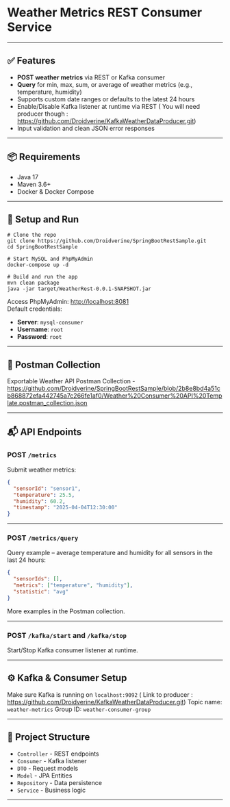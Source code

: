 
# Weather Metrics REST Consumer Service

---

## ✅ Features

-  **POST weather metrics** via REST or Kafka consumer
-  **Query** for min, max, sum, or average of weather metrics (e.g., temperature, humidity)
-  Supports custom date ranges or defaults to the latest 24 hours
-  Enable/Disable Kafka listener at runtime via REST ( You will need producer though : https://github.com/Droidverine/KafkaWeatherDataProducer.git)
-  Input validation and clean JSON error responses

---

## 📦 Requirements

- Java 17
- Maven 3.6+
- Docker & Docker Compose

---

## 🚀 Setup and Run

```
# Clone the repo
git clone https://github.com/Droidverine/SpringBootRestSample.git
cd SpringBootRestSample

# Start MySQL and PhpMyAdmin
docker-compose up -d

# Build and run the app
mvn clean package
java -jar target/WeatherRest-0.0.1-SNAPSHOT.jar
```

Access PhpMyAdmin: [http://localhost:8081](http://localhost:8081)  
Default credentials:  
- **Server**: `mysql-consumer`  
- **Username**: `root`  
- **Password**: `root`

---

## 📮 Postman Collection

Exportable Weather API Postman Collection - https://github.com/Droidverine/SpringBootRestSample/blob/2b8e8bd4a51cb868872efa442745a7c266fe1af0/Weather%20Consumer%20API%20Template.postman_collection.json

---

## 📬 API Endpoints

### POST `/metrics`

Submit weather metrics:

```json
{
  "sensorId": "sensor1",
  "temperature": 25.5,
  "humidity": 60.2,
  "timestamp": "2025-04-04T12:30:00"
}
```

---

### POST `/metrics/query`

Query example – average temperature and humidity for all sensors in the last 24 hours:

```json
{
  "sensorIds": [],
  "metrics": ["temperature", "humidity"],
  "statistic": "avg"
}
```

More examples in the Postman collection.

---

### POST `/kafka/start` and `/kafka/stop`

Start/Stop Kafka consumer listener at runtime.

---

## ⚙️ Kafka & Consumer Setup

Make sure Kafka is running on `localhost:9092` ( Link to producer : https://github.com/Droidverine/KafkaWeatherDataProducer.git)
Topic name: `weather-metrics` 
Group ID: `weather-consumer-group`

---

## 📁 Project Structure

- `Controller` - REST endpoints
- `Consumer` - Kafka listener
- `DTO` - Request models
- `Model` - JPA Entities
- `Repository` - Data persistence
- `Service` - Business logic

---
